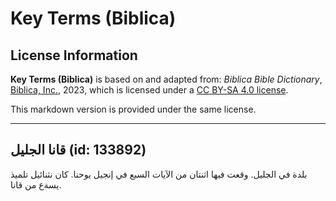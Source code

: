 # Key Terms (Biblica)

## License Information

**Key Terms (Biblica)** is based on and adapted from: _Biblica Bible Dictionary_, [Biblica, Inc.](https://www.biblica.com/), 2023, which is licensed under a [CC BY-SA 4.0 license](https://creativecommons.org/licenses/by-sa/4.0/legalcode.en).

This markdown version is provided under the same license.



--------------------------------

## قانا الجليل (id: 133892)

بلدة في الجليل. وقعت فيها اثنتان من الآيات السبع في إنجيل يوحنا. كان نثنائيل تلميذ يسةع من قانا.


